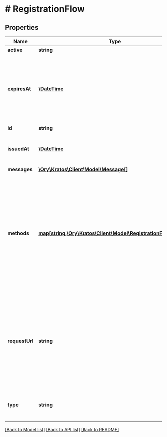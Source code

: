 # # RegistrationFlow

## Properties

Name | Type | Description | Notes
------------ | ------------- | ------------- | -------------
**active** | **string** | and so on. | [optional]
**expiresAt** | [**\DateTime**](\DateTime.md) | ExpiresAt is the time (UTC) when the flow expires. If the user still wishes to log in, a new flow has to be initiated. |
**id** | **string** |  |
**issuedAt** | [**\DateTime**](\DateTime.md) | IssuedAt is the time (UTC) when the flow occurred. |
**messages** | [**\Ory\Kratos\Client\Model\Message[]**](Message.md) |  | [optional]
**methods** | [**map[string,\Ory\Kratos\Client\Model\RegistrationFlowMethod]**](RegistrationFlowMethod.md) | Methods contains context for all enabled registration methods. If a registration flow has been processed, but for example the password is incorrect, this will contain error messages. |
**requestUrl** | **string** | RequestURL is the initial URL that was requested from ORY Kratos. It can be used to forward information contained in the URL&#39;s path or query for example. |
**type** | **string** | The flow type can either be &#x60;api&#x60; or &#x60;browser&#x60;. | [optional]

[[Back to Model list]](../../README.md#models) [[Back to API list]](../../README.md#endpoints) [[Back to README]](../../README.md)
